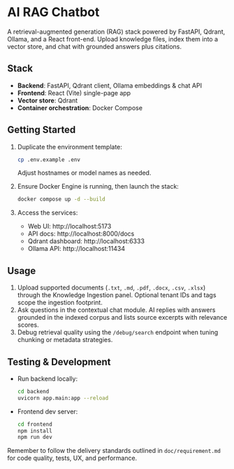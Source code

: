 # AI RAG Chatbot

A retrieval-augmented generation (RAG) stack powered by FastAPI, Qdrant, Ollama, and a React front-end. Upload knowledge files, index them into a vector store, and chat with grounded answers plus citations.

## Stack

- **Backend**: FastAPI, Qdrant client, Ollama embeddings & chat API
- **Frontend**: React (Vite) single-page app
- **Vector store**: Qdrant
- **Container orchestration**: Docker Compose

## Getting Started

1. Duplicate the environment template:
   ```bash
   cp .env.example .env
   ```
   Adjust hostnames or model names as needed.

2. Ensure Docker Engine is running, then launch the stack:
   ```bash
   docker compose up -d --build
   ```

3. Access the services:
   - Web UI: http://localhost:5173
   - API docs: http://localhost:8000/docs
   - Qdrant dashboard: http://localhost:6333
   - Ollama API: http://localhost:11434

## Usage

1. Upload supported documents (`.txt`, `.md`, `.pdf`, `.docx`, `.csv`, `.xlsx`) through the Knowledge Ingestion panel. Optional tenant IDs and tags scope the ingestion footprint.
2. Ask questions in the contextual chat module. AI replies with answers grounded in the indexed corpus and lists source excerpts with relevance scores.
3. Debug retrieval quality using the `/debug/search` endpoint when tuning chunking or metadata strategies.

## Testing & Development

- Run backend locally:
  ```bash
  cd backend
  uvicorn app.main:app --reload
  ```
- Frontend dev server:
  ```bash
  cd frontend
  npm install
  npm run dev
  ```

Remember to follow the delivery standards outlined in `doc/requirement.md` for code quality, tests, UX, and performance.
